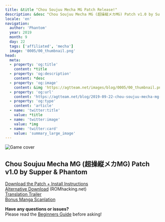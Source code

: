 ```yaml
---
title: &title "Chou Soujuu Mecha MG Patch Release!"
description: &desc "Chou Soujuu Mecha MG (超操縦メカMG) Patch v1.0 by Supper & Phantom"
locale: 'en'
navigation:
  author: 'Phantom'
  year: 2019
  month: 9
  day: 22
  tags: ['affiliated', 'mecha']
  image: '0005/00_thumbnail.png'
head:
  meta:
  - property: 'og:title'
    content: *title
  - property: 'og:description'
    content: *desc
  - property: 'og:image'
    content: &img 'https://agtteam.net/images/blog/0005/00_thumbnail.png'
  - property: 'og:url'
    content: 'https://agtteam.net/blog/2019-09-22-chou-soujuu-mecha-mg-patch-release'
  - property: 'og:type'
    content: 'article'
  - name: 'twitter:title'
    value: *title
  - name: 'twitter:image'
    value: *img
  - name: 'twitter:card'
    value: 'summary_large_image'
---
```


![Game cover](/images/blog/0005/187884646917_0.jpg)

**Chou Soujuu Mecha MG (超操縦メカMG) Patch v1.0 by Supper & Phantom**
-----------------------------------------------------------------

[Download the Patch + Install Instructions](http://stargood.org/trans/csmmg.php)  
[Alternative Download](https://www.romhacking.net/translations/5025/) (ROMhacking.net)  
[Translation Trailer](https://www.youtube.com/watch?v=rVnk6APqeNY)  
[Bonus Manga Scanlation](http://stargood.org/trans/csmmg_manga.php)

**Have any questions or issues?**  
Please read the [Beginners Guide](https://agtteam.tumblr.com/beginnersguide) before asking!

